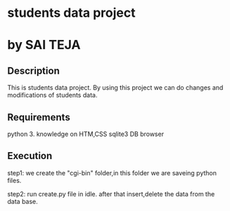 # students data project
# by SAI TEJA
## Description
This is students data project. By using this project we can do changes and modifications of  students data.

## Requirements
python 3.
knowledge on HTM,CSS
sqlite3 DB browser

## Execution
step1: we create the "cgi-bin" folder,in this folder we are saveing python files.

step2: run create.py file in idle.
            after that insert,delete the data from the data base.
  


